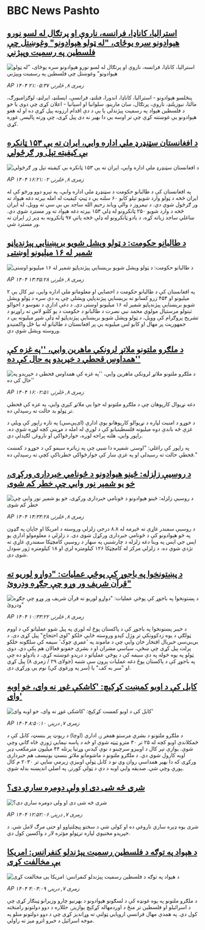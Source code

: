 # BBC News Pashto## [استرالیا، کاناډا، فرانسه، ناروې او پرتګال له لسو نورو هېوادونو سره یوځای، "له ټولو هېوادونو" وغوښتل چې فلسطین په رسمیت وپېژني](https://www.bbc.com/pashto/articles/ce839x4467wo?at_medium=RSS&at_campaign=rss?at_campaign=githubrss)![استرالیا، کاناډا، فرانسه، ناروې او پرتګال له لسو نورو هېوادونو سره یوځای، "له ټولو هېوادونو" وغوښتل چې فلسطین په رسمیت وپېژني](https://ichef.bbci.co.uk/ace/ws/240/cpsprodpb/2fef/live/b78438f0-6d81-11f0-89ea-4d6f9851f623.jpg)_AP ۱۴۰۴ زمری ۸, څلرنۍ ۲۱:۰۵:۳۷_پنځلسو هېوادونو - استرالیا، کاناډا، اندورا، فنلنډ، فرانسې، ایسلنډ، ایرلنډ، لوګزامبورګ، مالتا، نیوزیلنډ، ناروې، پرتګال، سان مارینو، سلوانیا او اسپانیا - اعلان کړی چې دوی یا خو د فلسطین هېواد په رسمیت پېژندلی یا یې د دې اقدام ارزونه پیل کړې ده او له هغو هېوادونو یې غوښتنه کړې چې تر اوسه یې دا بهیر نه دی پیل کړی، چې ورته پالیسۍ غوره کړي.## [د افغانستان سټنډرډ ملي اداره وايي،  ایران ته یې ۱۵۳ ټانکره بې کیفیته تېل ور ګرځولي](https://www.bbc.com/pashto/articles/crevzpll8d0o?at_medium=RSS&at_campaign=rss?at_campaign=githubrss)![د افغانستان سټنډرډ ملي اداره وايي،  ایران ته یې ۱۵۳ ټانکره بې کیفیته تېل ور ګرځولي](https://ichef.bbci.co.uk/ace/ws/240/cpsprodpb/ae64/live/91cbfd60-6d58-11f0-af20-030418be2ca5.jpg)_AP ۱۴۰۴ زمری ۸, څلرنۍ ۱۶:۲۱:۰۲_په افغانستان کې د طالبانو حکومت د سټنډرډ ملي اداره وايي، په تېرو دوو ورځو کې له ایران څخه د ټولو وارد شویو تېلو کابو ۶۰ سلنه یې د ټیټ کیفیت له امله بېرته دغه هېواد ته ور ګرځول شوي دي.
د نیمروز د والي ویاند رحیم الله ساجد بي بي سي ته وویل، له ایران څخه د وارد شویو ۲۵۰ ټانکرونو له ډلې ۱۵۳ بېرته دغه هېواد ته ور مسترد شوي دي.
 ښاغلي ساجد زیاته کړه، د یادو ټانکرونو له ډلې څخه پاتې  ۹۷ ټانکرونه به ډېر ژر ایران ته ور مسترد شي.## [د طالبانو حکومت: د ټولو وېشل شویو برېښنايي پېژندپاڼو شمېر له  ۱۶ میلیونو  اوښتی](https://www.bbc.com/pashto/articles/c7764mrpxe6o?at_medium=RSS&at_campaign=rss?at_campaign=githubrss)![د طالبانو حکومت: د ټولو وېشل شویو برېښنايي پېژندپاڼو شمېر له  ۱۶ میلیونو  اوښتی](https://ichef.bbci.co.uk/ace/ws/240/cpsprodpb/5bf1/live/10f47be0-6d4e-11f0-af20-030418be2ca5.jpg)_AP ۱۴۰۴ زمری ۸, څلرنۍ ۱۳:۳۵:۲۸_په افغانستان کې د طالبانو حکومت د احصایي او معلوماتو ملي اداره وايي، تېر کال یې ۲ میلیونو او ۴۵۴ زرو کسانو ته برېښنايي پېژندپاڼې وېشلي چې په دې سره د ټولو وېشل شویو برېښنايي پېژندپاڼو شمېر له  ۱۶ میلیونو  اوښتی دی. 
د دغې ادارې د نفوسو د احوالو ثبتولو مرستیال مولوي محمد نبي نصرت د طالبانو د حکومت د یو کلنو لاس ته راوړنو د تشریح پروګرام کې وویل، د ټولو وېشل شویو برېښنايي پېژندپاڼو له ډلې شپږ میلیونه یې د جمهوریت پر مهال او کابو لس میلیونه یې پر افغانستان د طالبانو له بیا ځل واکمنېدو وروسته وېشل شوې دي.## [د ملګرو ملتونو ملاتړ لرونکي ماهرین وايي، ''په غزه کې همداوس قحطي د خپرېدو په حال کې ده''](https://www.bbc.com/pashto/articles/cj6ykgkgg8wo?at_medium=RSS&at_campaign=rss?at_campaign=githubrss)![د ملګرو ملتونو ملاتړ لرونکي ماهرین وايي، ''په غزه کې همداوس قحطي د خپرېدو په حال کې ده''](https://ichef.bbci.co.uk/ace/ws/240/cpsprodpb/0d9c/live/4259b700-6d5c-11f0-af20-030418be2ca5.jpg)_AP ۱۴۰۴ زمری ۸, څلرنۍ ۱۶:۰۲:۵۱_دغه نړیوال کارپوهان چې د ملګرو ملتونو له خوا یې ملاتړ کېږي وايي، په غزه کې قحطي تر ټولو بد حالت ته رسېدلې ده.

د خوړو د امنیت لپاره د نړیوالو کارپوهانو یوې ادارې (ای‌پي‌سي) په تازه راپور کې ویلي د غزې څه باندې دوه میلیونه فلسطینیانو کې د لوږې له امله د مړینې کچه لوړه شوې ده. راپور وايي، هلته پراخه لوږه، خوارځواکي او ناروغۍ لګېدلې دي.

په راپور کې راغلي: "اوسنۍ شمېره دا ښيي چې په زیاتره سیمو کې د خوړو د کمښت قحطي حالت ته رسېدلی او په غزې ښار کې خوارځواکي خطرناکې کچې ته رسېدلې ده."## [د روسیې زلزله: ځينو هېوادونو د څونامي خبرداری ورکړی، خو یو شمېر نور وايي چې خطر کم شوی](https://www.bbc.com/pashto/articles/cde37r85x14o?at_medium=RSS&at_campaign=rss?at_campaign=githubrss)![د روسیې زلزله: ځينو هېوادونو د څونامي خبرداری ورکړی، خو یو شمېر نور وايي چې خطر کم شوی](https://ichef.bbci.co.uk/ace/ws/240/cpsprodpb/a946/live/1d28bbc0-6d52-11f0-8dbd-f3d32ebd3327.jpg)_AP ۱۴۰۴ زمری ۸, څلرنۍ ۱۴:۳۴:۲۸_د روسيې سمندر غاړې ته څېرمه له ۸.۸ درجې زلزلې وروسته د امریکا او جاپان په ګډون په څو هېوادونو کې د څونامي خبرداری ورکړل شوی دی. د زلزلې د معلومولو ادارې يو اېس جي اېس په وينا دغه زلزله د چارشنبې په سهار د روسيې کامچټکا سمندرې غاړې ته نژدې شوې ده. د زلزلې مرکز له کامچټکا ۱۲۶ کيلومتره لرې او ۱۸ کيلومتره ژور ښودل شوی دی.## [د پښتونخوا په باجوړ کې پوځي عملیات: "دواړو لوریو ته قرآن شریف ور وړو چې جګړه ودروئ"](https://www.bbc.com/pashto/articles/cvgvepr8zy0o?at_medium=RSS&at_campaign=rss?at_campaign=githubrss)![د پښتونخوا په باجوړ کې پوځي عملیات: "دواړو لوریو ته قرآن شریف ور وړو چې جګړه ودروئ"](https://ichef.bbci.co.uk/ace/ws/240/cpsprodpb/ce60/live/617a6a10-6d27-11f0-89ea-4d6f9851f623.jpg)_AP ۱۴۰۴ زمری ۸, څلرنۍ ۱۰:۳۳:۲۲_د خیبر پښتونخوا په باجوړ کې د پاکستان پوځ له لوري په پیل شوو عملیاتو کې د اووم ټولګي د یوه زدکوونکي تر وژل کېدو وروسته ځايي خلکو "لوی احتجاج" پیل کړی دی.
د بي‌بي‌سي خبریال افتخار خان وايي‌ چې د ماموند په 'عمري چوک' سیمه کې سلګونه خلکو پرلت پیل کړی چې ښځې، سیاسي مشران او د بشري حقونو فعالان هم پکې دي. دوی ټولو په یوه خوله په دې سیمه کې د پوځي عملیاتو د درېدو غوښتنه کړې.
د یادولو ده چې په باجوړ کې د پاکستان پوځ دغه عملیات پرون سې شنبه (جولای ۲۹ / زمری ۸) پیل کړي او "سر به کف" یا (سر په ورغوي کې) نوم یې ورکړی دی.## [کابل کې د اوبو کمښت کړکېچ: 'کاشکې غوړ نه وای، خو اوبه وای'](https://www.bbc.com/pashto/articles/c987yrwwez6o?at_medium=RSS&at_campaign=rss?at_campaign=githubrss)![کابل کې د اوبو کمښت کړکېچ: 'کاشکې غوړ نه وای، خو اوبه وای'](https://ichef.bbci.co.uk/ace/ws/240/cpsprodpb/0cd8/live/9bbbf5c0-687e-11f0-8f9f-1d38db11c370.jpg)_AP ۱۴۰۴ زمری ۷, درېنۍ ۸:۵۰:۱۰_د ملګرو ملتونو د بشري مرستو همغږ ۍ ادارې (اوچا) د رپوټ پر بنسټ، کابل کې د ځمکلاندې اوبو کچه له ۲۵ تر ۳۰ مترو ټیټه شوې او څه د پاسه نیمايي ژورې څاه ګانې وچې شوې.‌ یوازې تېر کال د اوبیزو سرچینو د نوې کيدنې وړتیا پرتله ۴۴ میلیون مترمکعب ډېر اوبه کارول شوي دي. د ملګرو ملتونو د ماشومانو ملاتړ بنسټ یونیسف هم خبرداری ورکړی که دا بهیر همداسې روان وي‌ نو د کابل ټولې اوبیزې زېرمې ښايي‌ تر ۲۰۳۰ م کال پورې وچې شي. صدیقه وايي اوبه د دې د ټولې کورنۍ په اصلي‌ اندېښنه بدله شوې.## [شری څه شی دی او ولې دومره ساري دی؟](https://www.bbc.com/pashto/articles/cvgp0dg3vn0o?at_medium=RSS&at_campaign=rss?at_campaign=githubrss)![شری څه شی دی او ولې دومره ساري دی؟](https://ichef.bbci.co.uk/ace/ws/240/cpsprodpb/a982/live/7c77ab40-6c7b-11f0-af20-030418be2ca5.jpg)_AP ۱۴۰۴ زمری ۷, درېنۍ ۱۲:۵۲:۰۶_شری یوه ډېره ساري ناروغي ده او کولی شي د سختو پېچلتیاوو او حتی مرګ لامل شي. د خپرېدو مخنیوي لپاره ترټولو مؤثره لار د واکسین کول دي.## [د هېواد په توګه د فلسطين رسميت پېژندلو کنفرانس: امریکا يې مخالفت کړی](https://www.bbc.com/pashto/articles/cn0re708zn5o?at_medium=RSS&at_campaign=rss?at_campaign=githubrss)![د هېواد په توګه د فلسطين رسميت پېژندلو کنفرانس: امریکا يې مخالفت کړی](https://ichef.bbci.co.uk/ace/ws/240/cpsprodpb/5823/live/a54f8f10-6c30-11f0-af20-030418be2ca5.jpg)_AP ۱۴۰۴ زمری ۷, درېنۍ ۴:۰۴:۰۹_د ملګرو ملتونو په يوه غونډه کې د لسګونو هېوادونو د بهرنيو چارو وزيرانو ټينګار کړی چې د اسرائيلو او فلسطین تر منځ د اوږدمهاله کړکېچ يوازينۍ حللاره د دوو دولتونو رامنځته کول دي. په همدې مهال فرانسې اروپايي ټولنې ته وړانديز کړی چې د دوو دولتونو منلو په موخه اسرائيل د خبرو اترو مېز ته راولي.